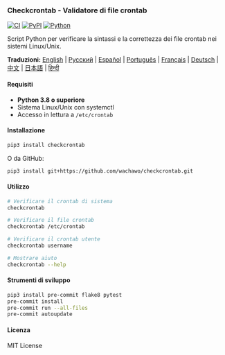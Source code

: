 ### Checkcrontab - Validatore di file crontab

[![CI](https://github.com/wachawo/checkcrontab/actions/workflows/ci.yml/badge.svg)](https://github.com/wachawo/checkcrontab/actions/workflows/ci.yml)
[![PyPI](https://img.shields.io/pypi/v/checkcrontab.svg)](https://pypi.org/project/checkcrontab/)
[![Python](https://img.shields.io/pypi/pyversions/checkcrontab.svg)](https://pypi.org/project/checkcrontab/)

Script Python per verificare la sintassi e la correttezza dei file crontab nei sistemi Linux/Unix.

**Traduzioni:** [English](https://github.com/wachawo/checkcrontab/blob/main/README.md) | [Русский](https://github.com/wachawo/checkcrontab/blob/main/docs/README_RU.md) | [Español](https://github.com/wachawo/checkcrontab/blob/main/docs/README_ES.md) | [Português](https://github.com/wachawo/checkcrontab/blob/main/docs/README_PT.md) | [Français](https://github.com/wachawo/checkcrontab/blob/main/docs/README_FR.md) | [Deutsch](https://github.com/wachawo/checkcrontab/blob/main/docs/README_DE.md) | [中文](https://github.com/wachawo/checkcrontab/blob/main/docs/README_ZH.md) | [日本語](https://github.com/wachawo/checkcrontab/blob/main/docs/README_JA.md) | [हिन्दी](https://github.com/wachawo/checkcrontab/blob/main/docs/README_HI.md)

#### Requisiti

- **Python 3.8 o superiore**
- Sistema Linux/Unix con systemctl
- Accesso in lettura a `/etc/crontab`

#### Installazione

```bash
pip3 install checkcrontab
```

O da GitHub:

```bash
pip3 install git+https://github.com/wachawo/checkcrontab.git
```

#### Utilizzo

```bash
# Verificare il crontab di sistema
checkcrontab

# Verificare il file crontab
checkcrontab /etc/crontab

# Verificare il crontab utente
checkcrontab username

# Mostrare aiuto
checkcrontab --help
```

#### Strumenti di sviluppo

```bash
pip3 install pre-commit flake8 pytest
pre-commit install
pre-commit run --all-files
pre-commit autoupdate
```

#### Licenza

MIT License
